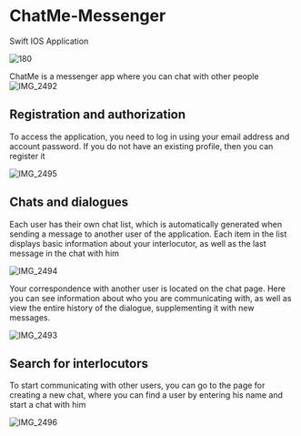 # ChatMe-Messenger
Swift IOS Application

![180](https://user-images.githubusercontent.com/81229461/195981013-40140e3e-128c-459c-b3bd-603636969253.png)

ChatMe is a messenger app where you can chat with other people
![IMG_2492](https://user-images.githubusercontent.com/81229461/195981118-cf6d5db1-4f2c-4bf9-8954-11f126360544.PNG)

## Registration and authorization

To access the application, you need to log in using your email address and account password.
If you do not have an existing profile, then you can register it

![IMG_2495](https://user-images.githubusercontent.com/81229461/195981533-757edfe3-5e14-4409-a6c3-6f326b328f67.PNG)

## Chats and dialogues

Each user has their own chat list, which is automatically generated when sending a message to another user of the application. 
Each item in the list displays basic information about your interlocutor, as well as the last message in the chat with him

![IMG_2494](https://user-images.githubusercontent.com/81229461/195981665-e941690e-23e7-4d14-882f-72450adeab42.PNG)

Your correspondence with another user is located on the chat page. 
Here you can see information about who you are communicating with, as well as view the entire history of the dialogue, supplementing it with new messages.

![IMG_2493](https://user-images.githubusercontent.com/81229461/195981791-adf9e596-cbaa-4001-b91e-520d2a850ecf.PNG)

## Search for interlocutors

To start communicating with other users, you can go to the page for creating a new chat, where you can find a user by entering his name and start a chat with him

![IMG_2496](https://user-images.githubusercontent.com/81229461/195982347-6babd2c4-f0b1-4ae9-8b62-42c86e4dcd1b.PNG)


